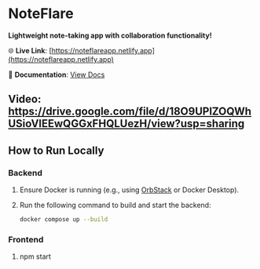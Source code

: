 # NoteFlare

**Lightweight note-taking app with collaboration functionality!**

🌐 **Live Link**: [https://noteflareapp.netlify.app](https://noteflareapp.netlify.app)

📄 **Documentation**: [View Docs](https://docs.google.com/document/d/1klQAu_OcDM3JoZ8sKqTwY08J0XTG5LNn91t-yFUTNIw/edit?tab=t.0)

**Video**: https://drive.google.com/file/d/18O9UPlZOQWhUSioVIEEwQGGxFHQLUezH/view?usp=sharing
---

## How to Run Locally

### Backend

1. Ensure Docker is running (e.g., using [OrbStack](https://orbstack.dev/) or Docker Desktop).
2. Run the following command to build and start the backend:

   ```bash
   docker compose up --build

### Frontend
1. npm start

  
